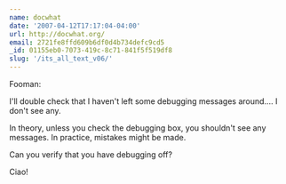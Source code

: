 ```yaml
---
name: docwhat
date: '2007-04-12T17:17:04-04:00'
url: http://docwhat.org/
email: 2721fe8ffd609b6df0d4b734defc9cd5
_id: 01155eb0-7073-419c-8c71-841f5f519df8
slug: '/its_all_text_v06/'
---
```


Fooman:

I'll double check that I haven't left some debugging messages around.... I
don't see any.

In theory, unless you check the debugging box, you shouldn't see any messages.
In practice, mistakes might be made.

Can you verify that you have debugging off?

Ciao!
